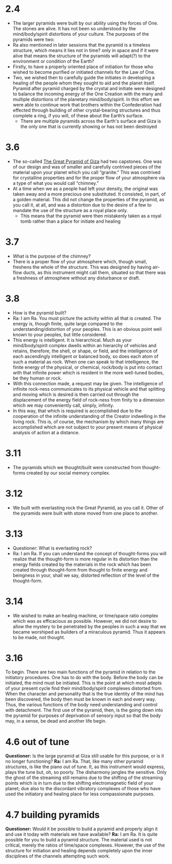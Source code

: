 # 2.4
- The larger pyramids were built by our ability using the forces of One. The stones are alive. It has not been so understood by the mind/body/spirit distortions of your culture. The purposes of the pyramids were two:
- Ra also mentioned in later sessions that the pyramid is a timeless structure, which means it lies not in time? only in space and if it were alive that means the structure of the pyramids will adapt(?) to the environment or condition of the Earth?
- Firstly, to have a properly oriented place of initiation for those who wished to become purified or initiated channels for the Law of One.
- Two, we wished then to carefully guide the initiates in developing a healing of the people whom they sought to aid and the planet itself. Pyramid after pyramid charged by the crystal and initiate were designed to balance the incoming energy of the One Creation with the many and multiple distortions of the planetary mind/body/spirit. In this effort we were able to continue work that brothers within the Confederation had effected through building of other crystal-bearing structures and thus complete a ring, if you will, of these about the Earth’s surface.
	- There are multiple pyramids across the Earth's surface and Giza is the only one that is currently showing or has not been destroyed

# 3.6
- The so-called [The Great Pyramid of Giza](../Terms/The%20Great%20Pyramid%20of%20Giza.md) had two capstones. One was of our design and was of smaller and carefully contrived pieces of the material upon your planet which you call “granite.” This was contrived for crystalline properties and for the proper flow of your atmosphere via a type of what you would call “chimney.”
- At a time when we as a people had left your density, the original was taken away and a more precious one substituted. It consisted, in part, of a golden material. This did not change the properties of the pyramid, as you call it, at all, and was a distortion due to the desire of a few to mandate the use of the structure as a royal place only.
	- This means that the pyramid were then mistakenly taken as a royal tomb rather than a place for initiate and healing

# 3.7
- What is the purpose of the chimney?
- There is a proper flow of your atmosphere which, though small, freshens the whole of the structure. This was designed by having air-flow ducts, as this instrument might call them, situated so that there was a freshness of atmosphere without any disturbance or draft.

# 3.8
- How is the pyramid built?
- Ra: I am Ra. You must picture the activity within all that is created. The energy is, though finite, quite large compared to the understanding/distortion of your peoples. This is an obvious point well known to your peoples, but little considered.
- This energy is intelligent. It is hierarchical. Much as your mind/body/spirit complex dwells within an hierarchy of vehicles and retains, therefore, the shell, or shape, or field, and the intelligence of each ascendingly intelligent or balanced body, so does each atom of such a material as rock. When one can speak to that intelligence, the finite energy of the physical, or chemical, rock/body is put into contact with that infinite power which is resident in the more well-tuned bodies, be they human or rock.
- With this connection made, a request may be given. The intelligence of infinite rock-ness communicates to its physical vehicle and that splitting and moving which is desired is then carried out through the displacement of the energy field of rock-ness from finity to a dimension which we may conveniently call, simply, infinity.
- In this way, that which is required is accomplished due to the cooperation of the infinite understanding of the Creator indwelling in the living rock. This is, of course, the mechanism by which many things are accomplished which are not subject to your present means of physical analysis of action at a distance.

# 3.11
- The pyramids which we thought/built were constructed from thought-forms created by our social memory complex.

# 3.12
- We built with everlasting rock the Great Pyramid, as you call it. Other of the pyramids were built with stone moved from one place to another.

# 3.13 
- Questioner: What is everlasting rock?
- Ra: I am Ra. If you can understand the concept of thought-forms you will realize that the thought-form is more regular in its distortion than the energy fields created by the materials in the rock which has been created through thought-form from thought to finite energy and beingness in your, shall we say, distorted reflection of the level of the thought-form.

# 3.14
- We wished to make an healing machine, or time/space ratio complex which was as efficacious as possible. However, we did not desire to allow the mystery to be penetrated by the peoples in such a way that we became worshiped as builders of a miraculous pyramid. Thus it appears to be made, not thought.

# 3.16
To begin. There are two main functions of the pyramid in relation to the initiatory procedures. One has to do with the body. Before the body can be initiated, the mind must be initiated. This is the point at which most adepts of your present cycle find their mind/body/spirit complexes distorted from. When the character and personality that is the true identity of the mind has been discovered, the body then must be known in each and every way. Thus, the various functions of the body need understanding and control with detachment. The first use of the pyramid, then, is the going down into the pyramid for purposes of deprivation of sensory input so that the body may, in a sense, be dead and another life begin.
# 4.6 out of tune
**Questioner:** Is the large pyramid at Giza still usable for this purpose, or is it no longer functioning?
**Ra:** I am Ra. That, like many other pyramid structures, is like the piano out of tune. It, as this instrument would express, plays the tune but, oh, so poorly. The disharmony jangles the sensitive. Only the ghost of the streaming still remains due to the shifting of the streaming points which is in turn due to the shifting electromagnetic field of your planet; due also to the discordant vibratory complexes of those who have used the initiatory and healing place for less compassionate purposes.
# 4.7 building pyramids
**Questioner:** Would it be possible to build a pyramid and properly align it and use it today with materials we have available?
**Ra:** I am Ra. It is quite possible for you to build a pyramid structure. The material used is not critical, merely the ratios of time/space complexes. However, the use of the structure for initiation and healing depends completely upon the inner disciplines of the channels attempting such work.
